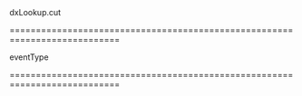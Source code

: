 <!--id-->dxLookup.cut<!--/id-->
===========================================================================
<!--hidden--><!--/hidden-->
<!--type-->eventType<!--/type-->
===========================================================================

